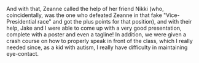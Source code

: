 And with that, Zeanne called the help of her friend Nikki (who, coincidentally, was the one who defeated Zeanne in that fake "Vice-Presidential race" and got the plus points for that position), and with their help, Jake and I were able to come up with a very good presentation, complete with a poster and even a tagline! In addition, we were given a crash course on how to properly speak in front of the class, which I really needed since, as a kid with autism, I really have difficulty in maintaining eye-contact.